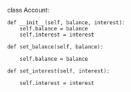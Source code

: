 class Account:

    def __init__(self, balance, interest):
        self.balance = balance
        self.interest = interest

    def set_balance(self, balance):

        self.balance = balance

    def set_interest(self, interest):

        self.interest = interest
